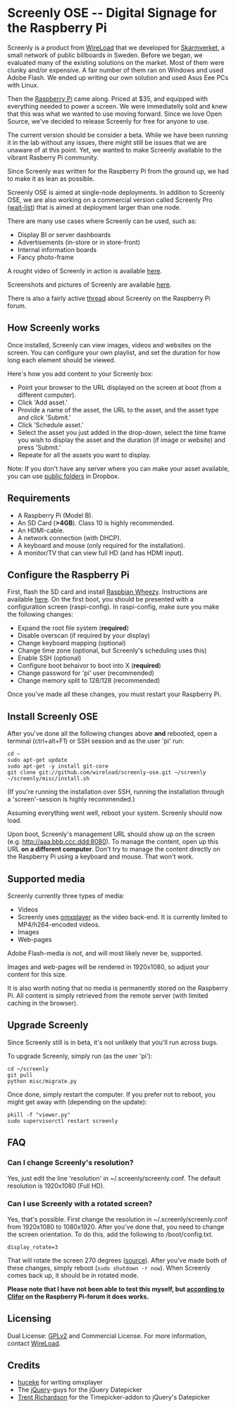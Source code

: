 # Screenly OSE -- Digital Signage for the Raspberry Pi

Screenly is a product from [WireLoad](http://wireload.net) that we developed for [Skarmverket](http://skarmverket.se), a small network of public billboards in Sweden. Before we began, we evaluated many of the existing solutions on the market. Most of them were clunky and/or expensive. A fair number of them ran on Windows and used Adobe Flash. We ended up writing our own solution and used Asus Eee PCs with Linux. 

Then the [Raspberry Pi](http://www.raspberrypi.org/) came along. Priced at $35, and equipped with everything needed to power a screen. We were immediatelly sold and knew that this was what we wanted to use moving forward. Since we love Open Source, we've decided to release Screenly for free for anyone to use. 

The current version should be consider a beta. While we have been running it in the lab without any issues, there might still be issues that we are unaware of at this point. Yet, we wanted to make Screenly available to the vibrant Rasberry Pi community.

Since Screenly was written for the Raspberry Pi from the ground up, we had to make it as lean as possible. 

Screenly OSE is aimed at single-node deployments. In addition to Screenly OSE, we are also working on a commercial version called Screenly Pro ([wait-list](http://signup.screenlyapp.com/)) that is aimed at deployment larger than one node.

There are many use cases where Screenly can be used, such as:

 * Display BI or server dashboards
 * Advertisements (in-store or in store-front)
 * Internal information boards
 * Fancy photo-frame

A rought video of Screenly in action is available [here](http://www.youtube.com/watch?v=yjDjEfhspxk).

Screenshots and pictures of Screenly are available [here](https://picasaweb.google.com/102112347693505491575/Screenly01?authkey=Gv1sRgCNa2qp-j5vWUGQ).

There is also a fairly active [thread](http://www.raspberrypi.org/phpBB3/viewtopic.php?f=41&t=12396) about Screenly on the Raspberry Pi forum.

## How Screenly works

Once installed, Screenly can view images, videos and websites on the screen. You can configure your own playlist, and set the duration for how long each element should be viewed.

Here's how you add content to your Screenly box:

 * Point your browser to the URL displayed on the screen at boot (from a different computer).
 * Click 'Add asset.'
  * Provide a name of the asset, the URL to the asset, and the asset type and click 'Submit.'
 * Click 'Schedule asset.'
  * Select the asset you just added in the drop-down, select the time frame you wish to display the asset and the duration (if image or website) and press 'Submit.'
 * Repeate for all the assets you want to display.

Note: If you don't have any server where you can make your asset available, you can use [public folders](https://www.dropbox.com/help/16/en) in Dropbox. 

## Requirements

 * A Raspberry Pi (Model B).
 * An SD Card (**>4GB**). Class 10 is highly recommended.
 * An HDMI-cable.
 * A network connection (with DHCP).
 * A keyboard and mouse (only required for the installation).
 * A monitor/TV that can view full HD (and has HDMI input).

## Configure the Raspberry Pi

First, flash the SD card and install [Raspbian Wheezy](http://www.raspberrypi.org/downloads). Instructions are available [here](http://elinux.org/RPi_Easy_SD_Card_Setup). On the first boot, you should be presented with a configuration screen (raspi-config). In raspi-config, make sure you make the following changes:

 * Expand the root file system (**required**)
 * Disable overscan (if required by your display)
 * Change keyboard mapping (optional)
 * Change time zone (optional, but Screenly's scheduling uses this)
 * Enable SSH (optional)
 * Configure boot behaivor to boot into X (**required**)
 * Change password for 'pi' user (recommended)
 * Change memory split to 128/128 (recommended)

Once you've made all these changes, you must restart your Raspberry Pi. 

## Install Screenly OSE

After you've done all the following changes above **and** rebooted, open a terminal (ctrl+alt+F1) or SSH session and as the user 'pi' run:

    cd ~
    sudo apt-get update
    sudo apt-get -y install git-core
    git clone git://github.com/wireload/screenly-ose.git ~/screenly
    ~/screenly/misc/install.sh

(If you're running the installation over SSH, running the installation through a 'screen'-session is highly recommended.)

Assuming everything went well, reboot your system. Screenly should now load. 

Upon boot, Screenly's management URL should show up on the screen (e.g. http://aaa.bbb.ccc.ddd:8080).
To manage the content, open up this URL **on a different computer**. Don't try to manage the content directly on the Raspberry Pi using a keyboard and mouse. That won't work.

## Supported media

Screenly currently three types of media:

 * Videos
  * Screenly uses [omxplayer](https://github.com/huceke/omxplayer/) as the video back-end. It is currently limited to MP4/h264-encoded videos.
 * Images
 * Web-pages

Adobe Flash-media *is not*, and will most likely never be, supported. 

Images and web-pages will be rendered in 1920x1080, so adjust your content for this size. 

It is also worth noting that no media is permanently stored on the Raspberry Pi. All content is simply retrieved from the remote server (with limited caching in the browser).

## Upgrade Screenly

Since Screenly still is in beta, it's not unlikely that you'll run across bugs.

To upgrade Screenly, simply run (as the user 'pi'):

    cd ~/screenly
    git pull
    python misc/migrate.py

Once done, simply restart the computer. If you prefer not to reboot, you might get away with (depending on the update):

    pkill -f "viewer.py"
    sudo supervisorctl restart screenly

## FAQ

### Can I change Screenly's resolution? 

Yes, just edit the line 'resolution' in ~/.screenly/screenly.conf. The default resolution is 1920x1080 (Full HD).

### Can I use Screenly with a rotated screen? 

Yes, that's possible. First change the resolution in ~/.screenly/screenly.conf from 1920x1080 to 1080x1920. After you've done that, you need to change the screen orientation. To do this, add the following to /boot/config.txt.

	display_rotate=3

That will rotate the screen 270 degrees ([source](http://elinux.org/RPi_config.txt)). After you've made both of these changes, simply reboot (`sudo shutdown -r now`). When Screenly comes back up, it should be in rotated mode.

**Please note that I have not been able to test this myself, but [according to Clifor](http://www.raspberrypi.org/phpBB3/viewtopic.php?p=176082#p176082) on the Raspberry Pi-forum it does works.**

## Licensing

Dual License: [GPLv2](http://www.gnu.org/licenses/gpl-2.0.html) and Commercial License. For more information, contact [WireLoad](http://wireload.net/company/). 

## Credits

 * [huceke](https://github.com/huceke) for writing omxplayer
 * The [jQuery](http://jquery.com/)-guys for the jQuery Datepicker
 * [Trent Richardson](http://trentrichardson.com/) for the Timepicker-addon to jQuery's Datepicker
